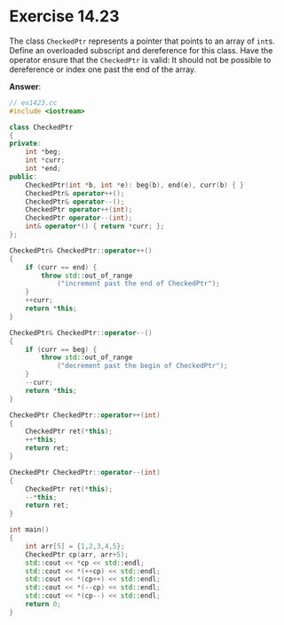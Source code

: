 # Exercise 14.23

The class `CheckedPtr` represents a pointer that points to an array of `int`s. Define an overloaded subscript and dereference for this class. Have the operator ensure that the `CheckedPtr` is valid: It should not be possible to dereference or index one past the end of the array.

**Answer**:

```cpp
// ex1423.cc
#include <iostream>

class CheckedPtr
{
private:
    int *beg;
    int *curr;
    int *end;
public:
    CheckedPtr(int *b, int *e): beg(b), end(e), curr(b) { }
    CheckedPtr& operator++();
    CheckedPtr& operator--();
    CheckedPtr operator++(int);
    CheckedPtr operator--(int);
    int& operator*() { return *curr; };
};

CheckedPtr& CheckedPtr::operator++()
{
    if (curr == end) {
        throw std::out_of_range
            ("increment past the end of CheckedPtr");
    }
    ++curr;
    return *this;
}

CheckedPtr& CheckedPtr::operator--()
{
    if (curr == beg) {
        throw std::out_of_range
            ("decrement past the begin of CheckedPtr");
    }
    --curr;
    return *this;
}

CheckedPtr CheckedPtr::operator++(int)
{
    CheckedPtr ret(*this);
    ++*this;
    return ret;
}

CheckedPtr CheckedPtr::operator--(int)
{
    CheckedPtr ret(*this);
    --*this;
    return ret;
}

int main()
{
    int arr[5] = {1,2,3,4,5};
    CheckedPtr cp(arr, arr+5);
    std::cout << *cp << std::endl;
    std::cout << *(++cp) << std::endl;
    std::cout << *(cp++) << std::endl;
    std::cout << *(--cp) << std::endl;
    std::cout << *(cp--) << std::endl;
    return 0;
}
```
